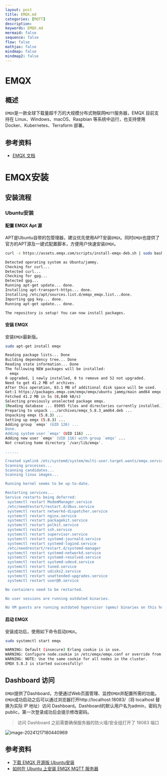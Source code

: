 ```yaml
---
layout: post
title: EMQX.md
categories: [MQTT]
description: 
keywords: EMQX.md
mermaid: false
sequence: false
flow: false
mathjax: false
mindmap: false
mindmap2: false
---
```

# EMQX

## 概述

`EMQX`是一款全球下载量超千万的大规模分布式物联网`MQTT`服务器，EMQX 目前支持在 Linux、Windows、macOS、Raspbian 等系统中运行，也支持使用 Docker、Kubernetes、Terraform 部署。

## 参考资料

- [EMQX 文档](https://docs.emqx.com/zh/emqx/latest/)

# EMQX安装



## 安装流程

### Ubuntu安装

#### 配置 EMQX Apt 源

APT是Ubuntu自带的包管理器，建议优先使用APT安装`EMQX`。同时`EMQX`也提供了官方的APT源及一键式配置脚本，方便用户快速安装`EMQX`。

```sh
curl -s https://assets.emqx.com/scripts/install-emqx-deb.sh | sudo bash
```

```sh
Detected operating system as Ubuntu/jammy.
Checking for curl...
Detected curl...
Checking for gpg...
Detected gpg...
Running apt-get update... done.
Installing apt-transport-https... done.
Installing /etc/apt/sources.list.d/emqx_emqx.list...done.
Importing gpg key... done.
Running apt-get update... done.

The repository is setup! You can now install packages.
```



#### 安装 EMQX

安装`EMQX`最新版。

```sh
sudo apt-get install emqx
```

```sh
Reading package lists... Done
Building dependency tree... Done
Reading state information... Done
The following NEW packages will be installed:
  emqx
0 upgraded, 1 newly installed, 0 to remove and 52 not upgraded.
Need to get 41.2 MB of archives.
After this operation, 83.1 MB of additional disk space will be used.
Get:1 https://packages.emqx.com/emqx/emqx/ubuntu jammy/main amd64 emqx amd64 5.8.3 [41.2 MB]
Fetched 41.2 MB in 5s (8,840 kB/s)                           
Selecting previously unselected package emqx.
(Reading database ... 85095 files and directories currently installed.)
Preparing to unpack .../archives/emqx_5.8.3_amd64.deb ...
Unpacking emqx (5.8.3) ...
Setting up emqx (5.8.3) ...
Adding group `emqx' (GID 126) ...
Done.
Adding system user `emqx' (UID 116) ...
Adding new user `emqx' (UID 116) with group `emqx' ...
Not creating home directory `/var/lib/emqx'.

......

Created symlink /etc/systemd/system/multi-user.target.wants/emqx.service → /lib/systemd/system/emqx.service.
Scanning processes...                                                                                                                                                                                                                                     
Scanning candidates...                                                                                                                                                                                                                                    
Scanning linux images...                                                                                                                                                                                                                                  

Running kernel seems to be up-to-date.

Restarting services...
Service restarts being deferred:
 systemctl restart ModemManager.service
 /etc/needrestart/restart.d/dbus.service
 systemctl restart networkd-dispatcher.service
 systemctl restart nginx.service
 systemctl restart packagekit.service
 systemctl restart polkit.service
 systemctl restart ssh.service
 systemctl restart supervisor.service
 systemctl restart systemd-journald.service
 systemctl restart systemd-logind.service
 /etc/needrestart/restart.d/systemd-manager
 systemctl restart systemd-networkd.service
 systemctl restart systemd-resolved.service
 systemctl restart systemd-udevd.service
 systemctl restart tuned.service
 systemctl restart udisks2.service
 systemctl restart unattended-upgrades.service
 systemctl restart user@0.service

No containers need to be restarted.

No user sessions are running outdated binaries.

No VM guests are running outdated hypervisor (qemu) binaries on this host.
```



#### 启动 EMQX

安装成功后，使用如下命令启动`EMQX`。

```sh
sudo systemctl start emqx
```

```sh
WARNING: Default (insecure) Erlang cookie is in use.
WARNING: Configure node.cookie in /etc/emqx/emqx.conf or override from environment variable EMQX_NODE__COOKIE
WARNING: NOTE: Use the same cookie for all nodes in the cluster.
EMQX 5.8.3 is started successfully!
```



## Dashboard 访问

`EMQX`提供了Dashboard，方便通过Web页面管理、监控`EMQX`并配置所需的功能。`EMQX`成功启动之后可以通过浏览器打开http://localhost:18083/（将 localhost 替换为实际 IP 地址）访问 Dashboard。Dashboard的默认用户名为admin，密码为public，第一次登录成功后会提示修改密码。

> 访问 Dashboard 之前需要确保服务器的防火墙/安全组打开了 18083 端口



![image-20241217180440969](https://oss.xubighead.top/oss/image/202412/1868960514315399171.png)



## 参考资料

- [下载 EMQX 开源版 Ubuntu安装](https://www.emqx.com/zh/downloads-and-install/broker?os=Ubuntu)
- [如何在 Ubuntu 上安装 EMQX MQTT 服务器](https://www.emqx.com/zh/blog/how-to-install-emqx-mqtt-broker-on-ubuntu)